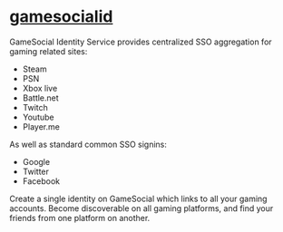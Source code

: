 # [gamesocialid](https://id.gamesocial.co/)
GameSocial Identity Service provides centralized SSO aggregation for gaming related sites:

* Steam
* PSN
* Xbox live
* Battle.net
* Twitch
* Youtube
* Player.me

As well as standard common SSO signins:

* Google
* Twitter
* Facebook

Create a single identity on GameSocial which links to all your gaming accounts. Become discoverable on all gaming platforms, and find your friends from one platform on another.
